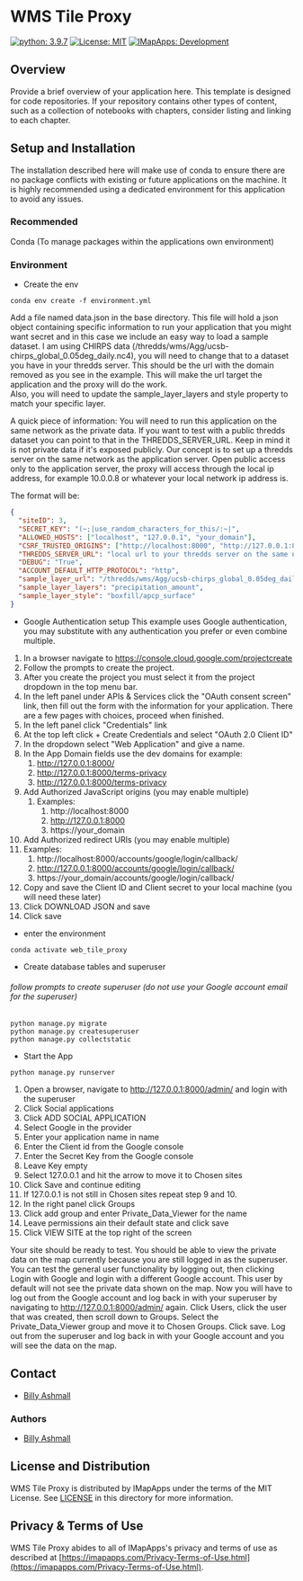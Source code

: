 # WMS Tile Proxy
[![python: 3.9.7](https://img.shields.io/badge/python-3.x-lime.svg)](https://www.php.net/)
[![License: MIT](https://img.shields.io/badge/License-MIT-yellow.svg)](https://opensource.org/licenses/MIT)
[![IMapApps: Development](https://img.shields.io/badge/IMapApps-Development-green)](https://imapapps.com)

## Overview

Provide a brief overview of your application here. This template is designed for code repositories. If your repository contains other types of content, such as a collection of notebooks with chapters, consider listing and linking to each chapter.

## Setup and Installation

The installation described here will make use of conda to ensure there are no package conflicts with
existing or future applications on the machine.  It is highly recommended using a dedicated environment
for this application to avoid any issues.

### Recommended
Conda (To manage packages within the applications own environment)

### Environment
- Create the env

```commandline
conda env create -f environment.yml
```

Add a file named data.json in the base directory.  This file will hold a json object containing
specific information to run your application that you might want secret and in this case we include an easy
way to load a sample dataset.  I am using CHIRPS data (/thredds/wms/Agg/ucsb-chirps_global_0.05deg_daily.nc4),
you will need to change that to a dataset you have in your thredds server.  This should be the url with the domain
removed as you see in the example. This will make the url target the application and the proxy will do the work.  
Also, you will need to update the sample_layer_layers and style property to match your specific layer. 

A quick piece of information:  You will need to run this application on the same network as the private data.  If you 
want to test with a public thredds dataset you can point to that in the THREDDS_SERVER_URL.  Keep in mind it is not 
private data if it's exposed publicly.  Our concept is to set up a thredds server on the same network as the application 
server.  Open public access only to the application server, the proxy will access through the local ip address, 
for example 10.0.0.8 or whatever your local network ip address is.
 
The format will be:

```json
{
  "siteID": 3,
  "SECRET_KEY": "(~;|use_random_characters_for_this/:~|",
  "ALLOWED_HOSTS": ["localhost", "127.0.0.1", "your_domain"],
  "CSRF_TRUSTED_ORIGINS": ["http://localhost:8000", "http://127.0.0.1:8000", "https://your_domain.com"],
  "THREDDS_SERVER_URL": "local url to your thredds server on the same network as the deployment server /thredds/wms/",
  "DEBUG": "True",
  "ACCOUNT_DEFAULT_HTTP_PROTOCOL": "http",
  "sample_layer_url": "/thredds/wms/Agg/ucsb-chirps_global_0.05deg_daily.nc4",
  "sample_layer_layers": "precipitation_amount",
  "sample_layer_style": "boxfill/apcp_surface"
}
```

- Google Authentication setup
This example uses Google authentication, you may substitute with any authentication you prefer or even combine multiple.
1. In a browser navigate to https://console.cloud.google.com/projectcreate
2. Follow the prompts to create the project.
3. After you create the project you must select it from the project dropdown in the top menu bar.
4. In the left panel under APIs & Services click the "OAuth consent screen" link, then fill out the form with the 
information for your application. There are a few pages with choices, proceed when finished.
5. In the left panel click "Credentials" link
6. At the top left click + Create Credentials and select "OAuth 2.0 Client ID"
7. In the dropdown select "Web Application" and give a name. 
8. In the App Domain fields use the dev domains for example:
   1. http://127.0.0.1:8000/
   2. http://127.0.0.1:8000/terms-privacy
   3. http://127.0.0.1:8000/terms-privacy
9. Add Authorized JavaScript origins (you may enable multiple)
   1. Examples:
      1. http://localhost:8000
      2. http://127.0.0.1:8000
      3. https://your_domain
10. Add Authorized redirect URIs (you may enable multiple)
   1. Examples:
      1. http://localhost:8000/accounts/google/login/callback/
      2. http://127.0.0.1:8000/accounts/google/login/callback/
      3. https://your_domain/accounts/google/login/callback/
11. Copy and save the Client ID and Client secret to your local machine (you will need these later)
12. Click DOWNLOAD JSON and save
13. Click save

- enter the environment

```shell
conda activate web_tile_proxy
```

- Create database tables and superuser
###### follow prompts to create superuser (do not use your Google account email for the superuser)
```commandline
python manage.py migrate
python manage.py createsuperuser
python manage.py collectstatic
```

- Start the App
```commandline
python manage.py runserver
```
1. Open a browser, navigate to http://127.0.0.1:8000/admin/ and login with the superuser
2. Click Social applications
3. Click ADD SOCIAL APPLICATION
4. Select Google in the provider
5. Enter your application name in name
6. Enter the Client id from the Google console
7. Enter the Secret Key from the Google console
8. Leave Key empty
9. Select 127.0.0.1 and hit the arrow to move it to Chosen sites
10. Click Save and continue editing
11. If 127.0.0.1 is not still in Chosen sites repeat step 9 and 10.
12. In the right panel click Groups
13. Click add group and enter Private_Data_Viewer for the name
14. Leave permissions ain their default state and click save
15. Click VIEW SITE at the top right of the screen

Your site should be ready to test.  You should be able to view the private data on the map currently because
you are still logged in as the superuser.  You can test the general user functionality by logging out, then 
clicking Login with Google and login with a different Google account.  This user by default will not see the private 
data shown on the map.  Now you will have to log out from the Google account and log back in with your 
superuser by navigating to http://127.0.0.1:8000/admin/ again.  Click Users, click the user that was created, 
then scroll down to Groups.  Select the Private_Data_Viewer group and move it to Chosen Groups.  Click save.
Log out from the superuser and log back in with your Google account and you will see the data on the map.



## Contact
- [Billy Ashmall](https://github.com/billyz313)

### Authors

- [Billy Ashmall](https://github.com/billyz313)



## License and Distribution

WMS Tile Proxy is distributed by IMapApps under the terms of the MIT License. See
[LICENSE](LICENSE) in this directory for more information.

## Privacy & Terms of Use

WMS Tile Proxy abides to all of IMapApps's privacy and terms of use as described
at [https://imapapps.com/Privacy-Terms-of-Use.html](https://imapapps.com/Privacy-Terms-of-Use.html).